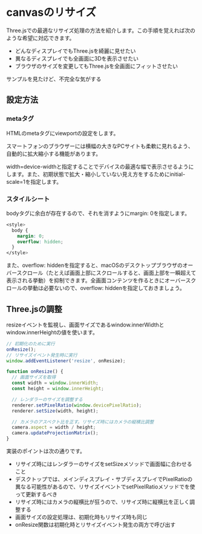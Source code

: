 # canvasのリサイズ
Three.jsでの最適なリサイズ処理の方法を紹介します。この手順を覚えれば次のような希望に対応できます。

 - どんなディスプレイでもThree.jsを綺麗に見せたい
 - 異なるディスプレイでも全画面に3Dを表示させたい
 - ブラウザのサイズを変更してもThree.jsを全画面にフィットさせたい

サンプルを見たけど、不完全な気がする
 ## 設定方法
 ### metaタグ
 HTMLのmetaタグにviewportの設定をします。

<meta name="viewport" content="width=device-width, initial-scale=1"/>
スマートフォンのブラウザーには横幅の大きなPCサイトも柔軟に見れるよう、自動的に拡大縮小する機能があります。

width=device-widthと指定することでデバイスの最適な幅で表示させるようにします。また、初期状態で拡大・縮小していない見え方をするためにinitial-scale=1を指定します。

### スタイルシート
bodyタグに余白が存在するので、それを消すようにmargin: 0を指定します。

```css
<style>
  body {
    margin: 0;
    overflow: hidden;
  }
</style>
```

また、overflow: hiddenを指定すると、macOSのデスクトップブラウザのオーバースクロール（たとえば画面上部にスクロールすると、画面上部を一瞬超えて表示される挙動）を抑制できます。全画面コンテンツを作るときにオーバースクロールの挙動は必要ないので、overflow: hiddenを指定しておきましょう。

## Three.jsの調整
resizeイベントを監視し、画面サイズであるwindow.innerWidthとwindow.innerHeightの値を使います。

```js
// 初期化のために実行
onResize();
// リサイズイベント発生時に実行
window.addEventListener('resize', onResize);

function onResize() {
  // 画面サイズを取得
  const width = window.innerWidth;
  const height = window.innerHeight;

  // レンダラーのサイズを調整する
  renderer.setPixelRatio(window.devicePixelRatio);
  renderer.setSize(width, height);

  // カメラのアスペクト比を正す。リサイズ時にはカメラの縦横比調整
  camera.aspect = width / height;
  camera.updateProjectionMatrix();
}
```

実装のポイントは次の通りです。

 - リサイズ時にはレンダラーのサイズをsetSizeメソッドで画面幅に合わせること
 - デスクトップでは、メインディスプレイ・サブディスプレイでPixelRatioの異なる可能性があるので、リサイズイベントでsetPixelRatioメソッドでを使って更新するべき
 - リサイズ時にはカメラの縦横比が狂うので、リサイズ時に縦横比を正しく調整する
 - 画面サイズの設定処理は、初期化時もリサイズ時も同じ
 - onResize関数は初期化時とリサイズイベント発生の両方で呼び出す
